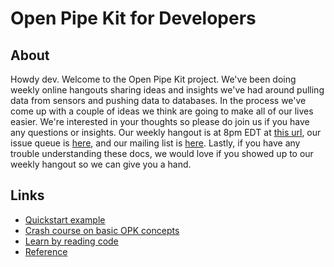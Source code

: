 # Open Pipe Kit for Developers

## About
Howdy dev. Welcome to the Open Pipe Kit project. We've been doing weekly online hangouts sharing ideas and insights we've had around pulling data from sensors and pushing data to databases. In the process we've come up with a couple of ideas we think are going to make all of our lives easier. We're interested in your thoughts so please do join us if you have any questions or insights. Our weekly hangout is at 8pm EDT at [this url](https://plus.google.com/hangouts/_/rjsteinert.com/rj), our issue queue is [here](https://github.com/openpipekit/openpipekit/issues), and our mailing list is [here](https://groups.google.com/forum/#!forum/open-pipe-kit). Lastly, if you have any trouble understanding these docs, we would love if you showed up to our weekly hangout so we can give you a hand. 

## Links
- [Quickstart example](developer-quick-start-example.md)
- [Crash course on basic OPK concepts](developer-in-depth-tutorial.md)
- [Learn by reading code](https://github.com/openpipekit/yeobot--pull-from-temper1-push-to-phant) 
- [Reference](developer-reference.md)

